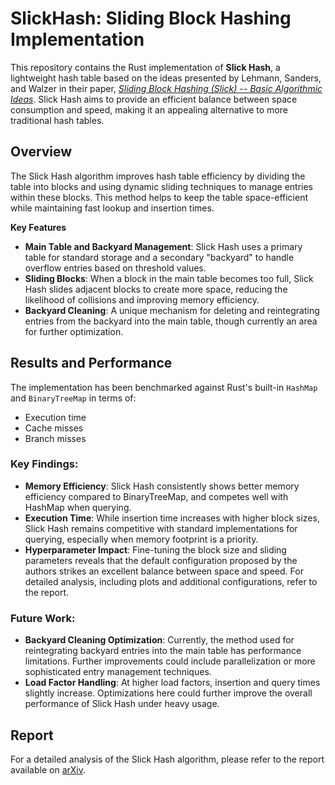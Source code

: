 # SlickHash: Sliding Block Hashing Implementation

This repository contains the Rust implementation of **Slick Hash**, a lightweight hash table based on the ideas presented by Lehmann, Sanders, and Walzer in their paper, [_Sliding Block Hashing (Slick) -- Basic Algorithmic Ideas_](https://arxiv.org/abs/2304.09283). Slick Hash aims to provide an efficient balance between space consumption and speed, making it an appealing alternative to more traditional hash tables.

## Overview

The Slick Hash algorithm improves hash table efficiency by dividing the table into blocks and using dynamic sliding techniques to manage entries within these blocks. This method helps to keep the table space-efficient while maintaining fast lookup and insertion times.

**Key Features**
- **Main Table and Backyard Management**: Slick Hash uses a primary table for standard storage and a secondary "backyard" to handle overflow entries based on threshold values.
- **Sliding Blocks**: When a block in the main table becomes too full, Slick Hash slides adjacent blocks to create more space, reducing the likelihood of collisions and improving memory efficiency.
- **Backyard Cleaning**: A unique mechanism for deleting and reintegrating entries from the backyard into the main table, though currently an area for further optimization.

## Results and Performance

The implementation has been benchmarked against Rust's built-in `HashMap` and `BinaryTreeMap` in terms of:
- Execution time
- Cache misses
- Branch misses

### Key Findings:
- **Memory Efficiency**: Slick Hash consistently shows better memory efficiency compared to BinaryTreeMap, and competes well with HashMap when querying.
- **Execution Time**: While insertion time increases with higher block sizes, Slick Hash remains competitive with standard implementations for querying, especially when memory footprint is a priority.
- **Hyperparameter Impact**: Fine-tuning the block size and sliding parameters reveals that the default configuration proposed by the authors strikes an excellent balance between space and speed. For detailed analysis, including plots and additional configurations, refer to the report.

### Future Work:
- **Backyard Cleaning Optimization**: Currently, the method used for reintegrating backyard entries into the main table has performance limitations. Further improvements could include parallelization or more sophisticated entry management techniques.
- **Load Factor Handling**: At higher load factors, insertion and query times slightly increase. Optimizations here could further improve the overall performance of Slick Hash under heavy usage.

## Report

For a detailed analysis of the Slick Hash algorithm, please refer to the report available on [arXiv](https://arxiv.org/abs/2409.20125).
